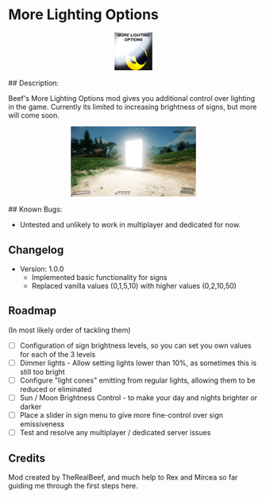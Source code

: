 # More Lighting Options

<p align="center" width="100%">
<img alt="Icon" src="./MoreLightingOptions.png" width="15%" />
</p>
## Description:

Beef's More Lighting Options mod gives you additional control over lighting in the game. Currently its limited to
increasing brightness of signs, but more will come soon.
<p align="center" width="100%">
<img alt="Preview Image 1" src="./Preview1.jpg" width="50%" />
</p>
## Known Bugs:

- Untested and unlikely to work in multiplayer and dedicated for now.

## Changelog

- Version: 1.0.0
  - Implemented basic functionality for signs
  - Replaced vanilla values (0,1,5,10) with higher values (0,2,10,50)

## Roadmap

(In most likely order of tackling them)

- [ ] Configuration of sign brightness levels, so you can set you own values for each of the 3 levels
- [ ] Dimmer lights - Allow setting lights lower than 10%, as sometimes this is still too bright
- [ ] Configure "light cones" emitting from regular lights, allowing them to be reduced or eliminated
- [ ] Sun / Moon Brightness Control - to make your day and nights brighter or darker
- [ ] Place a slider in sign menu to give more fine-control over sign emissiveness
- [ ] Test and resolve any multiplayer / dedicated server issues

## Credits

Mod created by TheRealBeef, and much help to Rex and Mircea so far guiding me through the first steps here.
